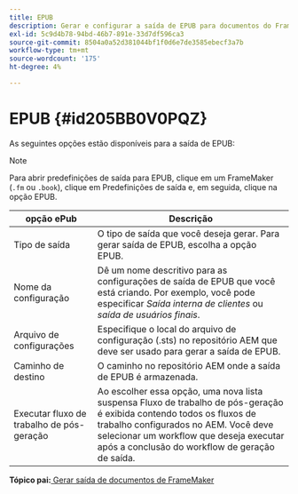 ```yaml
---
title: EPUB
description: Gerar e configurar a saída de EPUB para documentos do FrameMaker nos Guias do AEM.
exl-id: 5c9d4b78-94bd-46b7-891e-33d7df596ca3
source-git-commit: 8504a0a52d381044bf1f0d6e7de3585ebecf3a7b
workflow-type: tm+mt
source-wordcount: '175'
ht-degree: 4%

---
```


# EPUB {#id205BB0V0PQZ}

As seguintes opções estão disponíveis para a saída de EPUB:

>[!NOTE]
>
> Para abrir predefinições de saída para EPUB, clique em um FrameMaker \(`.fm` ou `.book`\), clique em Predefinições de saída e, em seguida, clique na opção EPUB.

| opção ePub | Descrição |
|-----------|-----------|
| Tipo de saída | O tipo de saída que você deseja gerar. Para gerar saída de EPUB, escolha a opção EPUB. |
| Nome da configuração | Dê um nome descritivo para as configurações de saída de EPUB que você está criando. Por exemplo, você pode especificar *Saída interna de clientes* ou *saída de usuários finais*. |
| Arquivo de configurações | Especifique o local do arquivo de configuração \(.sts\) no repositório AEM que deve ser usado para gerar a saída de EPUB. |
| Caminho de destino | O caminho no repositório AEM onde a saída de EPUB é armazenada. |
| Executar fluxo de trabalho de pós-geração | Ao escolher essa opção, uma nova lista suspensa Fluxo de trabalho de pós-geração é exibida contendo todos os fluxos de trabalho configurados no AEM. Você deve selecionar um workflow que deseja executar após a conclusão do workflow de geração de saída. |

**Tópico pai:**[ Gerar saída de documentos de FrameMaker](fm-output-generatation.md)
